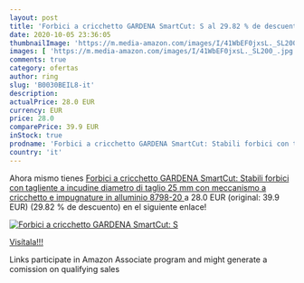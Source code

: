```yaml
---
layout: post
title: 'Forbici a cricchetto GARDENA SmartCut: S al 29.82 % de descuento'
date: 2020-10-05 23:36:05
thumbnailImage: 'https://m.media-amazon.com/images/I/41WbEF0jxsL._SL200_.jpg'
images: [ 'https://m.media-amazon.com/images/I/41WbEF0jxsL._SL200_.jpg' ]
comments: true
category: ofertas
author: ring
slug: 'B0030BEIL8-it'
description:
actualPrice: 28.0 EUR
currency: EUR
price: 28.0
comparePrice: 39.9 EUR
inStock: true
prodname: 'Forbici a cricchetto GARDENA SmartCut: Stabili forbici con tagliente a incudine  diametro di taglio 25 mm  con meccanismo a cricchetto e impugnature in alluminio  8798-20 '
country: 'it'
---
```


Ahora mismo tienes [Forbici a cricchetto GARDENA SmartCut: Stabili forbici con tagliente a incudine  diametro di taglio 25 mm  con meccanismo a cricchetto e impugnature in alluminio  8798-20 ](https://www.amazon.it/dp/B0030BEIL8/?tag=tolees00-21) a 28.0 EUR (original: 39.9 EUR) (29.82 %  de descuento) en el siguiente enlace!

[![Forbici a cricchetto GARDENA SmartCut: S](https://m.media-amazon.com/images/I/41WbEF0jxsL._SL200_.jpg)](https://www.amazon.it/dp/B0030BEIL8/?tag=tolees00-21)

[Visítala!!!](https://www.amazon.it/dp/B0030BEIL8/?tag=tolees00-21)

Links participate in Amazon Associate program and might generate a comission on qualifying sales
